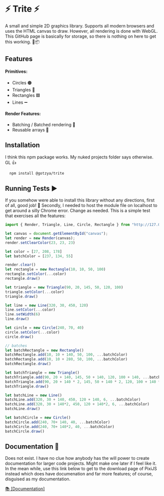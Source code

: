 # ⚡ Trite ⚡

A small and simple 2D graphics library. Supports all modern browsers and uses the HTML canvas to draw. However, all rendering is done with WebGL. This GitHub page is basically for storage, so there is nothing on here to get this working. 🎨📦


## Features

#### Primitives:
- Circles 🟠
- Triangles 🔺
- Rectangles 🟦
- Lines ➖

#### Render Features:
- Batching / Batched rendering 🎯
- Reusable arrays 🔄

## Installation

I think this npm package works. My nuked projects folder says otherwise. GL 👍

```bash
  npm install @gotzya/trite
```
    
## Running Tests ▶️

If you somehow were able to install this library without any directions, first of all, good job! 👏 Secondly, I needed to host the module file on localhost to get around a silly Chrome error. Change as needed. This is a simple test that exercises all the features:
```javascript
import { Render, Triangle, Line, Circle, Rectangle } from "http://127.0.0.1:5500/WebGL/lib/render.js";

let canvas = document.getElementById("canvas");
let render = new Render(canvas);
render.setClearColor(23, 23, 23)

let color = [27, 208, 178]
let batchColor = [237, 134, 55]

render.clear()
let rectangle = new Rectangle(10, 10, 50, 100)
rectangle.setColor(...color)
rectangle.draw()

let triangle = new Triangle(90, 20, 145, 50, 120, 100)
triangle.setColor(...color)
triangle.draw()

let line = new Line(320, 30, 450, 120) 
line.setColor(...color)
line.setWidth(6)
line.draw()

let circle = new Circle(240, 70, 40)
circle.setColor(...color)
circle.draw()

// batches
let batchRectangle = new Rectangle()
batchRectangle.add(10, 10 + 140, 50, 100, ...batchColor)
batchRectangle.add(10, 10 + 280, 50, 100, ...batchColor)
batchRectangle.draw()

let batchTriangle = new Triangle()
batchTriangle.add(90, 20 + 140, 145, 50 + 140, 120, 100 + 140, ...batchColor)
batchTriangle.add(90, 20 + 140 * 2, 145, 50 + 140 * 2, 120, 100 + 140 * 2, ...batchColor)
batchTriangle.draw()

let batchLine = new Line() 
batchLine.add(320, 30 + 140, 450, 120 + 140, 6, ...batchColor)
batchLine.add(320, 30 + 140*2, 450, 120 + 140*2, 6, ...batchColor)
batchLine.draw()

let batchCircle = new Circle()
batchCircle.add(240, 70+ 140, 40, ...batchColor)
batchCircle.add(240, 70+ 140*2, 40, ...batchColor)
batchCircle.draw()

```

## Documentation 📖

Does not exist. I have no clue how anybody has the will power to create documentation for larger code projects. Might make one later if I feel like it. In the mean while, use this link below to get to the download page of PixiJS instead which does have documenation and far more features; of course, disguised as my documentation.

[📚 [Documentation]](https://github.com/pixijs/pixijs/releases)
